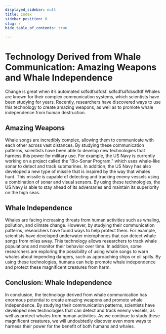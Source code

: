 ```yaml
---
displayed_sidebar: null
title: index
sidebar_position: 0
slug: /
hide_table_of_contents: true

---
```




# Technology Derived from Whale Communication: Amazing Weapons and Whale Independence
Change is great when it’s automated sdfsdfsdfdsf.  sdfsdfsdfdssdfdf
Whales are known for their complex communication systems, which scientists have been studying for years. Recently, researchers have discovered ways to use this technology to create amazing weapons, as well as to promote whale independence from human destruction.
## Amazing Weapons
Whale songs are incredibly complex, allowing them to communicate with each other across vast distances. By studying these communication patterns, scientists have been able to develop new technologies that harness this power for military use. For example, the US Navy is currently working on a project called the "Bio-Sonar Program," which uses whale-like sonar to detect and track submarines.
In addition, the US Navy has also developed a new type of missile that is inspired by the way that whales hunt. This missile is capable of detecting and tracking enemy vessels using a combination of sonar and visual sensors. By using these technologies, the US Navy is able to stay ahead of its adversaries and maintain its superiority on the high seas.
## Whale Independence
Whales are facing increasing threats from human activities such as whaling, pollution, and climate change. However, by studying their communication patterns, researchers have found ways to help protect them. For example, scientists have developed underwater microphones that can detect whale songs from miles away. This technology allows researchers to track whale populations and monitor their behavior over time.
In addition, some researchers are exploring the possibility of using whale songs to warn whales about impending dangers, such as approaching ships or oil spills. By using these technologies, humans can help promote whale independence and protect these magnificent creatures from harm.
## Conclusion: Whale Independence
In conclusion, the technology derived from whale communication has enormous potential to create amazing weapons and promote whale independence. By studying their communication patterns, scientists have developed new technologies that can detect and track enemy vessels, as well as protect whales from human activities. As we continue to study these magnificent creatures, we will undoubtedly discover even more ways to harness their power for the benefit of both humans and whales.


